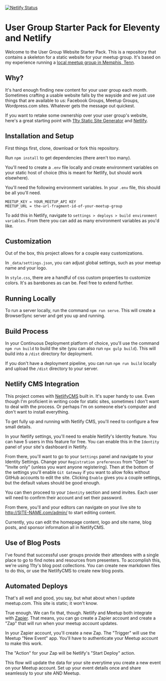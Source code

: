 [![Netlify Status](https://api.netlify.com/api/v1/badges/fdd699d5-78f1-4ef4-9561-60fa8882f55c/deploy-status)](https://app.netlify.com/sites/netlify-meetup/deploys)

# User Group Starter Pack for Eleventy and Netlify

Welcome to the User Group Website Starter Pack. This is a repository that contains a skeleton for a static website for your meetup group. It's based on my experience running a [local meetup group in Memphis, Tenn](http://memphiswebworkers.com). 

## Why?

It's hard enough finding new content for your user group each month. Sometimes crafting a usable website falls by the wayside and we just use things that are available to us: Facebook Groups, Meetup Groups, Wordpress.com sites. Whatever gets the message out quickest.

If you want to retake some ownership over your user group's website, here's a great starting point with [11ty Static Site Generator](https://11ty.io) and [Netlify](https://netlify.com).

## Installation and Setup

First things first, clone, download or fork this repository.

Run `npm install` to get dependencies (there aren't too many).

You'll need to create a `.env` file locally and create environment variables on your static host of choice (this is meant for Netlify, but should work elsewhere).

You'll need the following environment variables. In your `.env` file, this should be all you'll need.

```
MEETUP_KEY = YOUR_MEETUP_API KEY
MEETUP_URL = the-url-fragment-id-of-your-meetup-group
```

To add this in Netlify, navigate to `settings > deploys > build environment variables`. From there you can add as many environment variables as you'd like.

## Customization

Out of the box, this project allows for a couple easy customizations.

In `_data/settings.json`, you can adjust global settings, such as your meetup name and your logo.

In `style.css`, there are a handful of css custom properties to customize colors. It's as barebones as can be. Feel free to extend further.

## Running Locally

To run a server locally, run the command `npm run serve`. This will create a BrowserSync server and get you up and running.

## Build Process

In your Continuous Deployment platform of choice, you'll use the command `npm run build` to build the site (you can also run `npx gulp build`). This will build into a `/dist` directory for deployment.

If you don't have a deployment pipeline, you can run `npm run build` locally and upload the `/dist` directory to your server.

## Netlify CMS Integration

This project comes with [NetlifyCMS](https://www.netlifycms.org/) built in. It's super handy to use. Even though I'm proficient in writing code for static sites, sometimes I don't want to deal with the process. Or perhaps I'm on someone else's computer and don't want to install everything.

To get fully up and running with Netlify CMS, you'll need to configure a few small details.

In your Netlify settings, you'll need to enable Netlify's Identity feature. You can have 5 users in this feature for free. You can enable this in the `Identity` panel of your site's dashboard in Netlify.

From there, you'll want to go to your `Settings` panel and navigate to your Identity Settings. Change your `Registration preferences` from "Open" to "Invite only" (unless you want anyone registering). Then at the bottom of the settings you'll enable `Git Gateway` if you want to allow folks without GitHub accounts to edit the site. Clicking `Enable` gives you a couple settings, but the default values should be good enough.

You can then proceed to your `Identity` section and send invites. Each user will need to confirm their account and set their password.

From there, you'll and your editors can navigate on your live site to http://SITE-NAME.com/admin/ to start editing content.

Currently, you can edit the homepage content, logo and site name, blog posts, and sponsor information all in NetlifyCMS.

## Use of Blog Posts

I've found that successful user groups provide their attendees with a single place to go to find notes and resources from presenters. To accomplish this, we're using 11ty's blog post collections. You can create new markdown files to do this, or use the NetlifyCMS to create new blog posts.

## Automated Deploys

That's all well and good, you say, but what about when I update meetup.com. This site is static; it won't know.

True enough. We can fix that, though. Netlify and Meetup both integrate with [Zapier](https://zapier.com). That means, you can go create a Zapier account and create a "Zap" that will run when your meetup account updates.

In your Zapier account, you'll create a new Zap. The "Trigger" will use the Meetup "New Event" app. You'll have to authenticate your Meetup account to make this work.

The "Action" for your Zap will be Netlify's "Start Deploy" action.

This flow will update the data for your site everytime you create a new event on your Meetup account. Set up your event details once and share seamlessly to your site AND Meetup.
